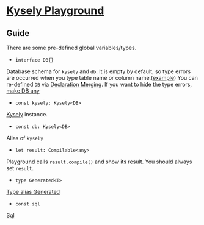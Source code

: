 # [Kysely Playground](https://wirekang.github.io/kysely-playground/#eyJkaWFsZWN0IjoibXlzcWwiLCJ0cyI6ImludGVyZmFjZSBEQiB7XG4gIHVzZXI6IFVzZXJUYWJsZVxufVxuXG5pbnRlcmZhY2UgVXNlclRhYmxlIHtcbiAgaWQ6IEdlbmVyYXRlZDxzdHJpbmc+XG4gIGZpcnN0X25hbWU6IHN0cmluZyB8IG51bGxcbiAgbGFzdF9uYW1lOiBzdHJpbmcgfCBudWxsXG4gIGNyZWF0ZWRfYXQ6IEdlbmVyYXRlZDxEYXRlPlxufVxuXG5yZXN1bHQgPSBreXNlbHlcbiAgLnNlbGVjdEZyb20oXCJ1c2VyXCIpXG4gIC5zZWxlY3RBbGwoKVxuICAub3JkZXJCeShcImNyZWF0ZWRfYXRcIikifQ==)

## Guide

There are some pre-defined global variables/types.

* ```interface DB{}```

Database schema for `kysely` and `db`.
It is empty by default, so type errors are occurred when you type table name or column name.([example](https://wirekang.github.io/kysely-playground/#eyJkaWFsZWN0IjoibXlzcWwiLCJ0cyI6InJlc3VsdCA9IGt5c2VseS5zZWxlY3RGcm9tKFwiVGFibGVcIikuc2VsZWN0KFtcImMxXCIsIFwiYzJcIl0pXG4ifQ==))
You can re-defined `DB` via [Declaration Merging](https://www.typescriptlang.org/docs/handbook/declaration-merging.html).
If you want to hide the type errors, [make DB any](https://wirekang.github.io/kysely-playground/#eyJkaWFsZWN0IjoibXlzcWwiLCJ0cyI6ImludGVyZmFjZSBEQiB7XG4gIFt4OiBzdHJpbmddOiBhbnlcbn1cblxucmVzdWx0ID0ga3lzZWx5XG4gIC5zZWxlY3RGcm9tKFwicGVyc29uXCIpXG4gIC5zZWxlY3QoW1wiZmlyc3RfbmFtZVwiLCBcImxhc3RfbmFtZVwiXSlcbiAgLndoZXJlKFwiaWRcIiwgXCI+XCIsIDIzNClcbiJ9)

* ```const kysely: Kysely<DB>```

[Kysely](https://koskimas.github.io/kysely/classes/Kysely.html) instance.

* ```const db: Kysely<DB>```

Alias of `kysely`

* ```let result: Compilable<any>```

Playground calls `result.compile()` and show its result. You should always set `result`.

* ```type Generated<T>```

[Type alias Generated](https://koskimas.github.io/kysely/types/Generated.html)


* ```const sql```

[Sql](https://koskimas.github.io/kysely/interfaces/Sql.html)
